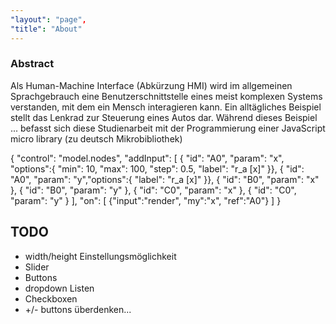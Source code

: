 ```yaml
---
"layout": "page",
"title": "About"
---
```


### Abstract

Als Human-Machine Interface (Abkürzung HMI) wird im allgemeinen Sprachgebrauch eine Benutzerschnittstelle eines meist komplexen Systems verstanden, mit dem ein Mensch interagieren kann. Ein alltägliches Beispiel stellt das Lenkrad zur Steuerung eines Autos dar. Während dieses Beispiel ... befasst sich diese Studienarbeit mit der Programmierung einer JavaScript micro library (zu deutsch Mikrobibliothek)

<canvas id="cv" width="350" height="250"></canvas>

<script>
    const ctx = document.getElementById("cv").getContext("2d");
    var model = {
        "nodes": [
            { "id": "A0", "x": 75, "y": 50 },
            { "id": "B0", "x": 150, "y": 200 },
            { "id": "C0", "x": 250, "y": 10 }
        ],
        "constraints": [
        { "id": "a", "p1": "A0", "p2": "B0" }, 
        { "id": "b", "p1": "B0", "p2": "C0" }, 
        { "id": "c", "p1": "C0", "p2": "A0" }
        ]
    };
    mec.model.extend(model);
    model.init();
    function render() {
        const g = g2().del().clr().view({ cartesian: true });
        model.draw(g);
        g.exe(ctx);
    return g;
    }
    render()

</script>

<!--
<script>
    let hmi = new HMI(600, 100);

    hmi.addInput(model.nodes[0], 'x', {
        min: 10,
        max: 100,
        step: 0.5,
        label: 'r_a [x]'
    }).on('change', () => render() )
    .addInput(model.nodes[0], 'y', {
        label: 'r_a [y]'
    })
    .on('change', () => render() )
    .addInput(model.nodes[1], 'x', {
        label: 'r_b [x]'
    })
    .on('change', () => render() )
    .addInput(model.nodes[1], 'y', {
        label: 'r_b [y]'
    })
    .on('change', () => render() )
    .addInput(model.nodes[2], 'x', {
        label: 'r_c [x]'
    })
    .on('change', () => render() )
    .addInput(model.nodes[2], 'y', {
        label: 'r_c [y]'
    })
    .on('change', () => render() )
</script>

<script>
    let pane = new Tweakpane();
    pane.addInput(model.nodes[0], 'y');
</script>
-->


<hm-i id='hmi'>
{
    "control": "model.nodes",
    "addInput": [
        { "id": "A0", "param": "x", "options":{ "min": 10, "max": 100, "step": 0.5, "label": "r_a [x]" }},
        { "id": "A0", "param": "y","options":{ "label": "r_a [x]"  }},
        { "id": "B0", "param": "x" },
        { "id": "B0", "param": "y" },
        { "id": "C0", "param": "x" },
        { "id": "C0", "param": "y" }
    ],
    "on": [
        {"input":"render", "my":"x", "ref":"A0"}
    ]
}
</hm-i>

## TODO

* width/height Einstellungsmöglichkeit
* Slider
* Buttons
* dropdown Listen
* Checkboxen
* +/- buttons überdenken...